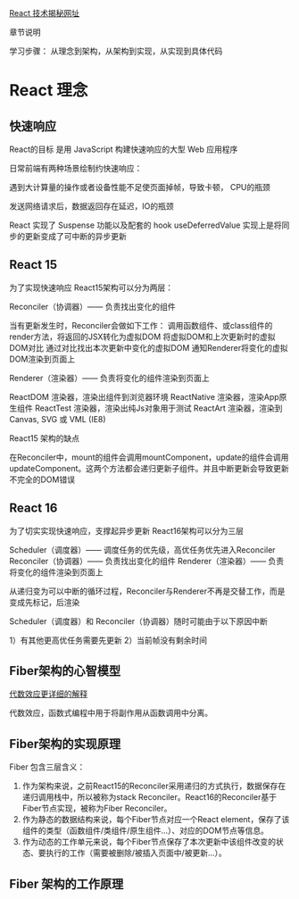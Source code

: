 [React 技术揭秘网址](https://react.iamkasong.com/)

章节说明

学习步骤： 从理念到架构，从架构到实现，从实现到具体代码

# React 理念

## 快速响应
React的目标 是用 JavaScript 构建快速响应的大型 Web 应用程序

日常前端有两种场景绘制约快速响应：

遇到大计算量的操作或者设备性能不足使页面掉帧，导致卡顿， CPU的瓶颈

发送网络请求后，数据返回存在延迟，IO的瓶颈

React 实现了 Suspense 功能以及配套的 hook useDeferredValue
实现上是将同步的更新变成了可中断的异步更新

## React 15
为了实现快速响应
React15架构可以分为两层：

Reconciler（协调器）—— 负责找出变化的组件

当有更新发生时，Reconciler会做如下工作：
调用函数组件、或class组件的render方法，将返回的JSX转化为虚拟DOM
将虚拟DOM和上次更新时的虚拟DOM对比
通过对比找出本次更新中变化的虚拟DOM
通知Renderer将变化的虚拟DOM渲染到页面上

Renderer（渲染器）—— 负责将变化的组件渲染到页面上

ReactDOM 渲染器，渲染出组件到浏览器环境
ReactNative 渲染器，渲染App原生组件
ReactTest 渲染器，渲染出纯Js对象用于测试
ReactArt 渲染器，渲染到Canvas, SVG 或 VML (IE8)

React15 架构的缺点

在Reconciler中，mount的组件会调用mountComponent，update的组件会调用updateComponent。这两个方法都会递归更新子组件。并且中断更新会导致更新不完全的DOM错误

## React 16
为了切实实现快速响应，支撑起异步更新
React16架构可以分为三层

Scheduler（调度器）—— 调度任务的优先级，高优任务优先进入Reconciler
Reconciler（协调器）—— 负责找出变化的组件
Renderer（渲染器）—— 负责将变化的组件渲染到页面上

从递归变为可以中断的循环过程，Reconciler与Renderer不再是交替工作，而是变成先标记，后渲染

Scheduler（调度器）和 Reconciler（协调器）随时可能由于以下原因中断

1）有其他更高优任务需要先更新
2）当前帧没有剩余时间

## Fiber架构的心智模型

[代数效应更详细的解释](https://overreacted.io/zh-hans/algebraic-effects-for-the-rest-of-us/)

代数效应，函数式编程中用于将副作用从函数调用中分离。

## Fiber架构的实现原理

Fiber 包含三层含义：

1. 作为架构来说，之前React15的Reconciler采用递归的方式执行，数据保存在递归调用栈中，所以被称为stack Reconciler。React16的Reconciler基于Fiber节点实现，被称为Fiber Reconciler。
2. 作为静态的数据结构来说，每个Fiber节点对应一个React element，保存了该组件的类型（函数组件/类组件/原生组件...）、对应的DOM节点等信息。
3. 作为动态的工作单元来说，每个Fiber节点保存了本次更新中该组件改变的状态、要执行的工作（需要被删除/被插入页面中/被更新...）。

## Fiber 架构的工作原理

